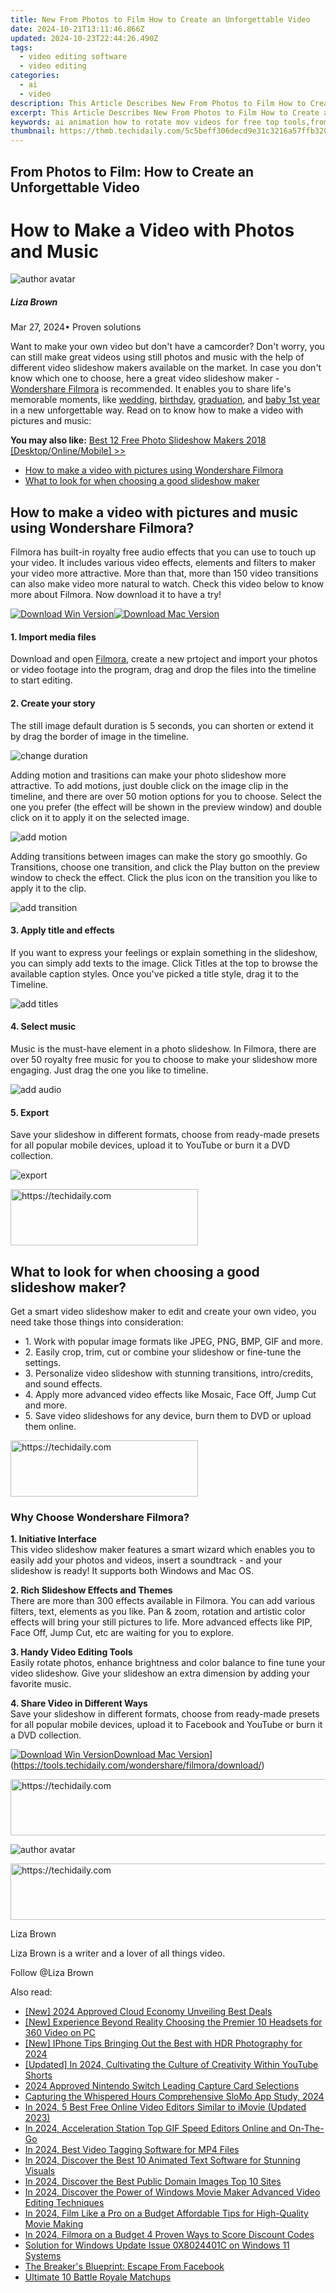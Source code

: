 ```yaml
---
title: New From Photos to Film How to Create an Unforgettable Video
date: 2024-10-21T13:11:46.866Z
updated: 2024-10-23T22:44:26.490Z
tags: 
  - video editing software
  - video editing
categories: 
  - ai
  - video
description: This Article Describes New From Photos to Film How to Create an Unforgettable Video
excerpt: This Article Describes New From Photos to Film How to Create an Unforgettable Video
keywords: ai animation how to rotate mov videos for free top tools,from photos to film how to create an unforgettable video,from photos to film a beginners guide to video creation,create unforgettable videos top 5 photo slideshow makers revealed,make unforgettable moments top photo and video collage tools,how to rotate iphone videos for free top app choices,create unforgettable home videos top dvd authoring software
thumbnail: https://thmb.techidaily.com/5c5beff306decd9e31c3216a57ffb320c5012e1719fd0426ca459ec8dc06e9a5.jpg
---
```


## From Photos to Film: How to Create an Unforgettable Video

# How to Make a Video with Photos and Music

![author avatar](https://lh5.googleusercontent.com/-AIMmjowaFs4/AAAAAAAAAAI/AAAAAAAAABc/Y5UmwDaI7HU/s250-c-k/photo.jpg)

##### Liza Brown

 Mar 27, 2024• Proven solutions

Want to make your own video but don't have a camcorder? Don't worry, you can still make great videos using still photos and music with the help of different video slideshow makers available on the market. In case you don't know which one to choose, here a great video slideshow maker - [Wondershare Filmora](https://tools.techidaily.com/wondershare/filmora/download/) is recommended. It enables you to share life's memorable moments, like [wedding](https://tools.techidaily.com/wondershare/filmora/download/), [birthday,](https://tools.techidaily.com/wondershare/filmora/download/) [graduation](https://tools.techidaily.com/wondershare/filmora/download/), and [baby 1st year](https://tools.techidaily.com/wondershare/filmora/download/) in a new unforgettable way. Read on to know how to make a video with pictures and music:

**You may also like:** [Best 12 Free Photo Slideshow Makers 2018 \[Desktop/Online/Mobile\] >>](https://tools.techidaily.com/wondershare/filmora/download/)

* [How to make a video with pictures using Wondershare Filmora](#part1)
* [What to look for when choosing a good slideshow maker](#part2)

## How to make a video with pictures and music using Wondershare Filmora?

Filmora has built-in royalty free audio effects that you can use to touch up your video. It includes various video effects, elements and filters to maker your video more attractive. More than that, more than 150 video transitions can also make video more natural to watch. Check this video below to know more about Filmora. Now download it to have a try!

[![Download Win Version](https://images.wondershare.com/filmora/guide/download-btn-win.jpg)](https://tools.techidaily.com/wondershare/filmora/download/)[![Download Mac Version](https://images.wondershare.com/filmora/guide/download-btn-mac.jpg)](https://tools.techidaily.com/wondershare/filmora/download/)

#### 1\. Import media files

Download and open [Filmora](https://tools.techidaily.com/wondershare/filmora/download/), create a new prtoject and import your photos or video footage into the program, drag and drop the files into the timeline to start editing.

#### 2\. Create your story

The still image default duration is 5 seconds, you can shorten or extend it by drag the border of image in the timeline.

![change duration](https://images.wondershare.com/filmora/article-images/drag-slideshow-9.jpg)

Adding motion and trasitions can make your photo slideshow more attractive. To add motions, just double click on the image clip in the timeline, and there are over 50 motion options for you to choose. Select the one you prefer (the effect will be shown in the preview window) and double click on it to apply it on the selected image.

![add motion](https://images.wondershare.com/filmora/guide/apply-motions-to-overlays-win.jpg)

Adding transitions between images can make the story go smoothly. Go Transitions, choose one transition, and click the Play button on the preview window to check the effect. Click the plus icon on the transition you like to apply it to the clip.

![add transition](https://images.wondershare.com/filmora/article-images/add-transition-9.jpg)

#### 3\. Apply title and effects

If you want to express your feelings or explain something in the slideshow, you can simply add texts to the image. Click Titles at the top to browse the available caption styles. Once you've picked a title style, drag it to the Timeline.

![add titles](https://images.wondershare.com/filmora/article-images/add-titles-9.jpg)

#### 4\. Select music

Music is the must-have element in a photo slideshow. In Filmora, there are over 50 royalty free music for you to choose to make your slideshow more engaging. Just drag the one you like to timeline.

![add audio](https://images.wondershare.com/filmora/article-images/add-audio-9.jpg)

#### 5\. Export

Save your slideshow in different formats, choose from ready-made presets for all popular mobile devices, upload it to YouTube or burn it a DVD collection.

![export](https://images.wondershare.com/filmora/guide/export-9-win.jpg)

<!-- affiliate ads begin -->
<a href="https://laganoo.pxf.io/c/5597632/1657396/16446" target="_top" id="1657396">
  <img src="//a.impactradius-go.com/display-ad/16446-1657396" border="0" alt="https://techidaily.com" width="300" height="90"/>
</a>
<img height="0" width="0" src="https://laganoo.pxf.io/i/5597632/1657396/16446" style="position:absolute;visibility:hidden;" border="0" />
<!-- affiliate ads end -->

## What to look for when choosing a good slideshow maker?

Get a smart video slideshow maker to edit and create your own video, you need take those things into consideration:

* 1\. Work with popular image formats like JPEG, PNG, BMP, GIF and more.
* 2\. Easily crop, trim, cut or combine your slideshow or fine-tune the settings.
* 3\. Personalize video slideshow with stunning transitions, intro/credits, and sound effects.
* 4\. Apply more advanced video effects like Mosaic, Face Off, Jump Cut and more.
* 5\. Save video slideshows for any device, burn them to DVD or upload them online.

<!-- affiliate ads begin -->
<a href="https://aligracehair.sjv.io/c/5597632/1975836/19272" target="_top" id="1975836">
  <img src="//a.impactradius-go.com/display-ad/19272-1975836" border="0" alt="https://techidaily.com" width="300" height="90"/>
</a>
<img height="0" width="0" src="https://aligracehair.sjv.io/i/5597632/1975836/19272" style="position:absolute;visibility:hidden;" border="0" />
<!-- affiliate ads end -->

### Why Choose Wondershare Filmora?

**1\. Initiative Interface**  
This video slideshow maker features a smart wizard which enables you to easily add your photos and videos, insert a soundtrack - and your slideshow is ready! It supports both Windows and Mac OS.

**2\. Rich Slideshow Effects and Themes**  
There are more than 300 effects available in Filmora. You can add various filters, text, elements as you like. Pan & zoom, rotation and artistic color effects will bring your still pictures to life. More advanced effects like PIP, Face Off, Jump Cut, etc are waiting for you to explore.

**3\. Handy Video Editing Tools**  
Easily rotate photos, enhance brightness and color balance to fine tune your video slideshow. Give your slideshow an extra dimension by adding your favorite music.

**4\. Share Video in Different Ways**  
Save your slideshow in different formats, choose from ready-made presets for all popular mobile devices, upload it to Facebook and YouTube or burn it a DVD collection.

[![Download Win Version](https://images.wondershare.com/filmora/guide/download-btn-win.jpg)](https://tools.techidaily.com/wondershare/filmora/download/)[Download Mac Version](https://images.wondershare.com/filmora/guide/download-btn-mac.jpg)](https://tools.techidaily.com/wondershare/filmora/download/)

<!-- affiliate ads begin -->
<a href="https://aligracehair.sjv.io/c/5597632/2012434/19272" target="_top" id="2012434">
  <img src="//a.impactradius-go.com/display-ad/19272-2012434" border="0" alt="https://techidaily.com" width="728" height="90"/>
</a>
<img height="0" width="0" src="https://aligracehair.sjv.io/i/5597632/2012434/19272" style="position:absolute;visibility:hidden;" border="0" />
<!-- affiliate ads end -->

![author avatar](https://lh5.googleusercontent.com/-AIMmjowaFs4/AAAAAAAAAAI/AAAAAAAAABc/Y5UmwDaI7HU/s250-c-k/photo.jpg)

<!-- affiliate ads begin -->
<a href="https://aligracehair.sjv.io/c/5597632/1972684/19272" target="_top" id="1972684">
  <img src="//a.impactradius-go.com/display-ad/19272-1972684" border="0" alt="https://techidaily.com" width="728" height="90"/>
</a>
<img height="0" width="0" src="https://aligracehair.sjv.io/i/5597632/1972684/19272" style="position:absolute;visibility:hidden;" border="0" />
<!-- affiliate ads end -->

Liza Brown

Liza Brown is a writer and a lover of all things video.

Follow @Liza Brown

<ins class="adsbygoogle"
      style="display:block"
      data-ad-client="ca-pub-7571918770474297"
      data-ad-slot="8358498916"
      data-ad-format="auto"
      data-full-width-responsive="true"></ins>

<span class="atpl-alsoreadstyle">Also read:</span>
<div><ul>
<li><a href="https://fox-cloud.techidaily.com/new-2024-approved-cloud-economy-unveiling-best-deals/"><u>[New] 2024 Approved Cloud Economy Unveiling Best Deals</u></a></li>
<li><a href="https://some-knowledge.techidaily.com/new-experience-beyond-reality-choosing-the-premier-10-headsets-for-360-video-on-pc/"><u>[New] Experience Beyond Reality Choosing the Premier 10 Headsets for 360 Video on PC</u></a></li>
<li><a href="https://fox-access.techidaily.com/new-iphone-tips-bringing-out-the-best-with-hdr-photography-for-2024/"><u>[New] IPhone Tips Bringing Out the Best with HDR Photography for 2024</u></a></li>
<li><a href="https://youtube-web.techidaily.com/ed-in-2024-cultivating-the-culture-of-creativity-within-youtube-shorts/"><u>[Updated] In 2024, Cultivating the Culture of Creativity Within YouTube Shorts</u></a></li>
<li><a href="https://screen-capture.techidaily.com/2024-approved-nintendo-switch-leading-capture-card-selections/"><u>2024 Approved Nintendo Switch Leading Capture Card Selections</u></a></li>
<li><a href="https://extra-lessons.techidaily.com/capturing-the-whispered-hours-comprehensive-slomo-app-study-2024/"><u>Capturing the Whispered Hours Comprehensive SloMo App Study, 2024</u></a></li>
<li><a href="https://ai-vdieo-software.techidaily.com/in-2024-5-best-free-online-video-editors-similar-to-imovie-updated-2023/"><u>In 2024, 5 Best Free Online Video Editors Similar to iMovie (Updated 2023)</u></a></li>
<li><a href="https://ai-vdieo-software.techidaily.com/in-2024-acceleration-station-top-gif-speed-editors-online-and-on-the-go/"><u>In 2024, Acceleration Station Top GIF Speed Editors Online and On-The-Go</u></a></li>
<li><a href="https://ai-vdieo-software.techidaily.com/in-2024-best-video-tagging-software-for-mp4-files/"><u>In 2024, Best Video Tagging Software for MP4 Files</u></a></li>
<li><a href="https://ai-vdieo-software.techidaily.com/in-2024-discover-the-best-10-animated-text-software-for-stunning-visuals/"><u>In 2024, Discover the Best 10 Animated Text Software for Stunning Visuals</u></a></li>
<li><a href="https://ai-vdieo-software.techidaily.com/in-2024-discover-the-best-public-domain-images-top-10-sites/"><u>In 2024, Discover the Best Public Domain Images Top 10 Sites</u></a></li>
<li><a href="https://ai-vdieo-software.techidaily.com/in-2024-discover-the-power-of-windows-movie-maker-advanced-video-editing-techniques/"><u>In 2024, Discover the Power of Windows Movie Maker Advanced Video Editing Techniques</u></a></li>
<li><a href="https://ai-vdieo-software.techidaily.com/in-2024-film-like-a-pro-on-a-budget-affordable-tips-for-high-quality-movie-making/"><u>In 2024, Film Like a Pro on a Budget Affordable Tips for High-Quality Movie Making</u></a></li>
<li><a href="https://ai-vdieo-software.techidaily.com/in-2024-filmora-on-a-budget-4-proven-ways-to-score-discount-codes/"><u>In 2024, Filmora on a Budget 4 Proven Ways to Score Discount Codes</u></a></li>
<li><a href="https://win-howtos.techidaily.com/solution-for-windows-update-issue-0x8024401c-on-windows-11-systems/"><u>Solution for Windows Update Issue 0X8024401C on Windows 11 Systems</u></a></li>
<li><a href="https://facebook.techidaily.com/the-breakers-blueprint-escape-from-facebook/"><u>The Breaker's Blueprint: Escape From Facebook</u></a></li>
<li><a href="https://on-screen-recording.techidaily.com/ultimate-10-battle-royale-matchups/"><u>Ultimate 10 Battle Royale Matchups</u></a></li>
</ul></div>

